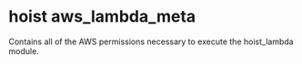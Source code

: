 # hoist aws_lambda_meta

Contains all of the AWS permissions necessary to
execute the hoist_lambda module.
